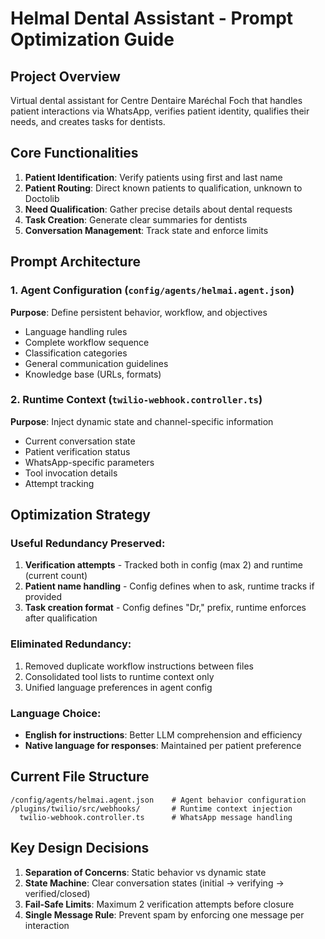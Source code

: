 # HelmaI Dental Assistant - Prompt Optimization Guide

## Project Overview
Virtual dental assistant for Centre Dentaire Maréchal Foch that handles patient interactions via WhatsApp, verifies patient identity, qualifies their needs, and creates tasks for dentists.

## Core Functionalities
1. **Patient Identification**: Verify patients using first and last name
2. **Patient Routing**: Direct known patients to qualification, unknown to Doctolib
3. **Need Qualification**: Gather precise details about dental requests
4. **Task Creation**: Generate clear summaries for dentists
5. **Conversation Management**: Track state and enforce limits

## Prompt Architecture

### 1. Agent Configuration (`config/agents/helmai.agent.json`)
**Purpose**: Define persistent behavior, workflow, and objectives
- Language handling rules
- Complete workflow sequence
- Classification categories
- General communication guidelines
- Knowledge base (URLs, formats)

### 2. Runtime Context (`twilio-webhook.controller.ts`)
**Purpose**: Inject dynamic state and channel-specific information
- Current conversation state
- Patient verification status
- WhatsApp-specific parameters
- Tool invocation details
- Attempt tracking

## Optimization Strategy

### Useful Redundancy Preserved:
1. **Verification attempts** - Tracked both in config (max 2) and runtime (current count)
2. **Patient name handling** - Config defines when to ask, runtime tracks if provided
3. **Task creation format** - Config defines "Dr," prefix, runtime enforces after qualification

### Eliminated Redundancy:
1. Removed duplicate workflow instructions between files
2. Consolidated tool lists to runtime context only
3. Unified language preferences in agent config

### Language Choice:
- **English for instructions**: Better LLM comprehension and efficiency
- **Native language for responses**: Maintained per patient preference

## Current File Structure
```
/config/agents/helmai.agent.json    # Agent behavior configuration
/plugins/twilio/src/webhooks/       # Runtime context injection
  twilio-webhook.controller.ts      # WhatsApp message handling
```

## Key Design Decisions
1. **Separation of Concerns**: Static behavior vs dynamic state
2. **State Machine**: Clear conversation states (initial → verifying → verified/closed)
3. **Fail-Safe Limits**: Maximum 2 verification attempts before closure
4. **Single Message Rule**: Prevent spam by enforcing one message per interaction 